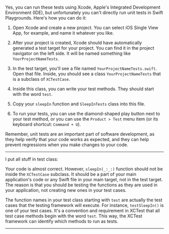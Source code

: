 Yes, you can run these tests using Xcode, Apple's Integrated Development Environment (IDE), but unfortunately you can't directly run unit tests in Swift Playgrounds. Here's how you can do it:

1. Open Xcode and create a new project. You can select iOS Single View App, for example, and name it whatever you like.

2. After your project is created, Xcode should have automatically generated a test target for your project. You can find it in the project navigator on the left side. It will be named something like `YourProjectNameTests`.

3. In the test target, you'll see a file named `YourProjectNameTests.swift`. Open that file. Inside, you should see a class `YourProjectNameTests` that is a subclass of `XCTestCase`.

4. Inside this class, you can write your test methods. They should start with the word `test`.

5. Copy your `sleepIn` function and `SleepInTests` class into this file.

6. To run your tests, you can use the diamond-shaped play button next to your test method, or you can use the `Product > Test` menu item (or its keyboard shortcut: `Command + U`).

Remember, unit tests are an important part of software development, as they help verify that your code works as expected, and they can help prevent regressions when you make changes to your code.

_____
I put all stuff in test class: 

Your code is almost correct. However, `sleepIn(_:_:)` function should not be inside the `XCTestCase` subclass. It should be a part of your main application's code or any Swift file in your main target, not in the test target. The reason is that you should be testing the functions as they are used in your application, not creating new ones in your test cases.

The function names in your test class starting with `test` are actually the test cases that the testing framework will execute. For instance, `testSleepIn()` is one of your test cases. It's a convention and requirement in XCTest that all test case methods begin with the word `test`. This way, the XCTest framework can identify which methods to run as tests.
___



